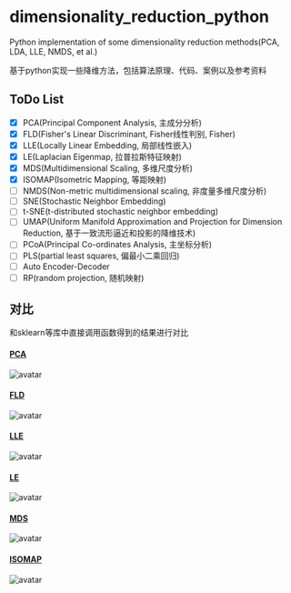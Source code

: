 # dimensionality_reduction_python
Python implementation of some dimensionality reduction methods(PCA, LDA, LLE, NMDS, et al.)

基于python实现一些降维方法，包括算法原理、代码、案例以及参考资料

## ToDo List

- [x] PCA(Principal Component Analysis, 主成分分析)
- [x] FLD(Fisher's Linear Discriminant, Fisher线性判别, Fisher)
- [x] LLE(Locally Linear Embedding, 局部线性嵌入)
- [x] LE(Laplacian Eigenmap, 拉普拉斯特征映射)
- [x] MDS(Multidimensional Scaling, 多维尺度分析)
- [x] ISOMAP(Isometric Mapping, 等距映射)
- [ ] NMDS(Non-metric multidimensional scaling, 非度量多维尺度分析)
- [ ] SNE(Stochastic Neighbor Embedding)
- [ ] t-SNE(t-distributed stochastic neighbor embedding)
- [ ] UMAP(Uniform Manifold Approximation and Projection for Dimension Reduction, 基于一致流形逼近和投影的降维技术)
- [ ] PCoA(Principal Co-ordinates Analysis, 主坐标分析)
- [ ] PLS(partial least squares, 偏最小二乘回归)
- [ ] Auto Encoder-Decoder
- [ ] RP(random projection, 随机映射)

## 对比

和sklearn等库中直接调用函数得到的结果进行对比

#### [PCA](./01_PCA/PCA.ipynb)
![avatar](./images/PCA_output.png)

#### [FLD](./02_FLD/Fisher.ipynb)
![avatar](./images/FLD_output.png)

#### [LLE](./03_LLE/LLE.ipynb)
![avatar](./images/LLE_output.png)

#### [LE](./04_LE/LE.ipynb)
![avatar](./images/LE_output.png)

#### [MDS](./05_MDS/MDS.ipynb)
![avatar](./images/MDS_output.png)

#### [ISOMAP](./06_ISOMAP/ISOMAP.ipynb)
![avatar](./images/ISOMAP_output.png)
